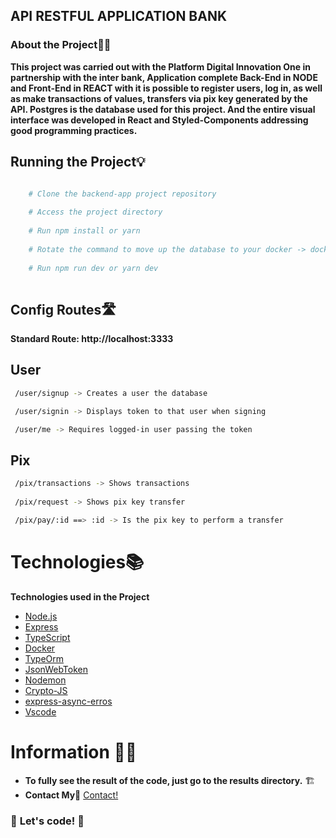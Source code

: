 ## API RESTFUL APPLICATION BANK 
    
### About the Project👨‍💻

**This project was carried out with the Platform Digital Innovation One in partnership with the inter bank, Application complete Back-End in NODE and Front-End in REACT with it is possible to register users, log in, as well as make transactions of values, transfers via pix key generated by the API. Postgres is the database used for this project. And the entire visual interface was developed in React and Styled-Components addressing good programming practices.**

## Running the Project💡
```bash

    # Clone the backend-app project repository
    
    # Access the project directory
    
    # Run npm install or yarn
    
    # Rotate the command to move up the database to your docker -> docker-compose up
    
    # Run npm run dev or yarn dev
    
```

## Config Routes🛣️
**Standard Route: http://localhost:3333**

## User 
```bash
 /user/signup -> Creates a user the database

 /user/signin -> Displays token to that user when signing 

 /user/me -> Requires logged-in user passing the token

```

## Pix
```bash
 /pix/transactions -> Shows transactions
 
 /pix/request -> Shows pix key transfer

 /pix/pay/:id ==> :id -> Is the pix key to perform a transfer

```
# Technologies📚

**Technologies used in the Project**
- [Node.js][nodejs]
- [Express][express]
- [TypeScript][typescript]
- [Docker][docker]  
- [TypeOrm][typeorm]
- [JsonWebToken][jsonwebtoken]
- [Nodemon][nodemon]
- [Crypto-JS][cryptojs]
- [express-async-erros][expresserrors]
- [Vscode][vscode]


[nodejs]: https://nodejs.org/
[express]: https://expressjs.com/pt-br/
[typescript]: https://www.typescriptlang.org/
[typeorm]: https://typeorm.io/#/
[Joi]: https://joi.dev/api/?v=17.4.2
[docker]: https://docs.docker.com/
[bcrypt]: https://www.npmjs.com/package/bcryptjs
[jsonwebtoken]: https://www.npmjs.com/package/jsonwebtoken
[multer]: https://www.npmjs.com/package/multer
[datefns]: https://date-fns.org/
[ethereal]: https://ethereal.email/
[handlebars]: https://handlebarsjs.com/
[Vscode]: https://code.visualstudio.com/
[nodemon]: https://www.npmjs.com/package/nodemon
[cryptojs]: https://www.npmjs.com/package/crypto-js
[expresserrors]: https://www.npmjs.com/package/express-async-errors

# Information 🐱‍💻
* **To fully see the result of the code, just go to the results directory.** 🏗️
* **Contact My📱** [Contact!](https://www.linkedin.com/in/gabriel-henrique-a52432194/)

### 🚀 **Let's code!** 🚀
